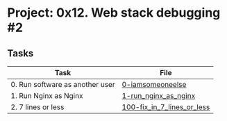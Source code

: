 # Project: 0x12. Web stack debugging #2

## Tasks

| Task                            | File                                                       |
| ------------------------------- | ---------------------------------------------------------- |
| 0. Run software as another user | [0-iamsomeoneelse](./0-iamsomeoneelse)                     |
| 1. Run Nginx as Nginx           | [1-run_nginx_as_nginx](./1-run_nginx_as_nginx)             |
| 2. 7 lines or less              | [100-fix_in_7_lines_or_less](./100-fix_in_7_lines_or_less) |
